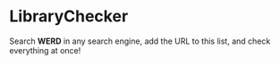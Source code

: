 # LibraryChecker
Search **WERD** in any search engine, add the URL to this list, and check everything at once!

